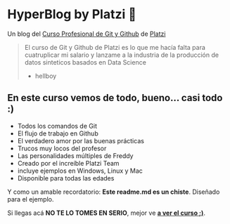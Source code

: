 # HyperBlog by Platzi 💚
Un blog del [Curso Profesional de Git y Github](https://platzi.com/clases/git-github/ "curso profesional de git y github") de [Platzi](https://platzi.com/home)

> El curso de Git y Github de Platzi es lo que me hacía falta para cuatruplicar mi salario y lanzame a la industria de la producción de datos sinteticos basados en Data Science
> - hellboy

## En este curso vemos de todo, bueno... casi todo :)
* Todos los comandos de Git
* El flujo de trabajo en Github
* El verdadero amor por las buenas prácticas
* Trucos muy locos del profesor
* Las personalidades múltiples de Freddy
* Creado por el increíble Platzi Team
* incluye ejemplos en Windows, Linux y Mac
* Disponible para todas las edades

Y como un amable recordatorio: **Este readme.md es un chiste**. Diseñado para el ejemplo.

Si llegas acá **NO TE LO TOMES EN SERIO**, mejor ve [**a ver el curso ;)**](https://platzi.com/cursos/git-github/ "a ver el curso").
